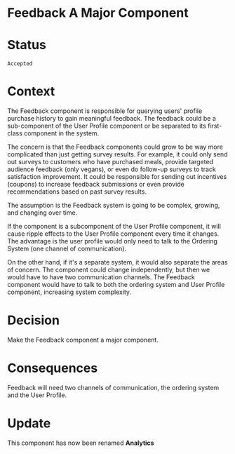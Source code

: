 # Feedback A Major Component

# Status
`Accepted`

# Context
The Feedback component is responsible for querying users' profile purchase history to gain meaningful feedback. The feedback could be a sub-component of the User Profile component or be separated to its first-class component in the system.

The concern is that the Feedback components could grow to be way more complicated than just getting survey results. For example, it could only send out surveys to customers who have purchased meals, provide targeted audience feedback (only vegans), or even do follow-up surveys to track satisfaction improvement. It could be responsible for sending out incentives (coupons) to increase feedback submissions or even provide recommendations based on past survey results.

The assumption is the Feedback system is going to be complex, growing, and changing over time.

If the component is a subcomponent of the User Profile component, it will cause ripple effects to the User Profile component every time it changes. The advantage is the user profile would only need to talk to the Ordering System (one channel of communication).

On the other hand, if it's a separate system, it would also separate the areas of concern. The component could change independently, but then we would have to have two communication channels. The Feedback component would have to talk to both the ordering system and User Profile component, increasing system complexity.

# Decision
Make the Feedback component a major component.

# Consequences
Feedback will need two channels of communication, the ordering system and the User Profile.

# Update
This component has now been renamed **Analytics**